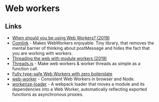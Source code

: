 # Web workers

## Links

* [When should you be using Web Workers? \(2019\)](https://dassur.ma/things/when-workers/)
* [Comlink](https://github.com/GoogleChromeLabs/comlink) - Makes WebWorkers enjoyable. Tiny library, that removes the mental barrier of thinking about postMessage and hides the fact that you are working with workers.
* [Threading the web with module workers \(2019\)](https://web.dev/module-workers/)
* [Threads.js](https://github.com/andywer/threads.js) - Make web workers & worker threads as simple as a function call.
* [Fully type-safe Web Workers with zero boilerplate](https://about.sourcegraph.com/blog/felix-becker-fully-type-safe-web-workers-with-zero-boilerplate)
* [web-worker](https://github.com/developit/web-worker) - Consistent Web Workers in browser and Node.
* [workerize-loader](https://github.com/developit/workerize-loader) - A webpack loader that moves a module and its dependencies into a Web Worker, automatically reflecting exported functions as asynchronous proxies.

